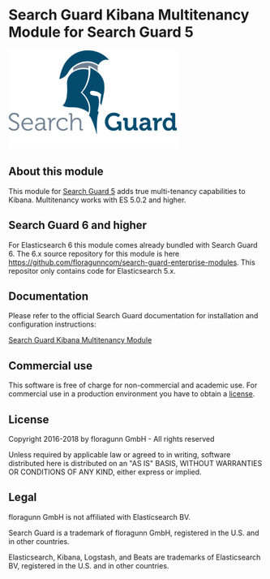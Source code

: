 # Search Guard Kibana Multitenancy Module for Search Guard 5

![Logo](https://raw.githubusercontent.com/floragunncom/sg-assets/master/logo/sg_dlic_small.png) 

## About this module
This module for [Search Guard 5](https://github.com/floragunncom/search-guard) adds true multi-tenancy capabilities to Kibana. Multitenancy works with ES 5.0.2 and higher.

## Search Guard 6 and higher
For Elasticsearch 6 this module comes already bundled with Search Guard 6. The 6.x source repository for this module is here https://github.com/floragunncom/search-guard-enterprise-modules. This repositor only contains code for Elasticsearch 5.x.

## Documentation

Please refer to the official Search Guard documentation for installation and configuration instructions:

[Search Guard Kibana Multitenancy Module](http://docs.search-guard.com/latest/kibana-multi-tenancy)

## Commercial use
This software is free of charge for non-commercial and academic use. For commercial use in a production environment you have to obtain a [license](https://search-guard.com/licensing/). 

## License
Copyright 2016-2018 by floragunn GmbH - All rights reserved 

Unless required by applicable law or agreed to in writing, software
distributed here is distributed on an "AS IS" BASIS,
WITHOUT WARRANTIES OR CONDITIONS OF ANY KIND, either express or implied.

## Legal
floragunn GmbH is not affiliated with Elasticsearch BV.

Search Guard is a trademark of floragunn GmbH, registered in the U.S. and in other countries.

Elasticsearch, Kibana, Logstash, and Beats are trademarks of Elasticsearch BV, registered in the U.S. and in other countries.
